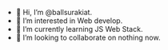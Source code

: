 - 👋 Hi, I’m @ballsurakiat.
- 👀 I’m interested in Web develop.
- 🌱 I’m currently learning JS Web Stack.
- 💞️ I’m looking to collaborate on nothing now.

<!---
ballsurakiat/ballsurakiat is a ✨ special ✨ repository because its `README.md` (this file) appears on your GitHub profile.
You can click the Preview link to take a look at your changes.
--->
